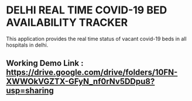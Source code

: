 # DELHI REAL TIME COVID-19 BED AVAILABILITY TRACKER

This application provides the real time status of vacant covid-19 beds in all hospitals in delhi.

## Working Demo Link : https://drive.google.com/drive/folders/10FN-XWWOkVGZTX-GFyN_nf0rNv5DDpu8?usp=sharing
